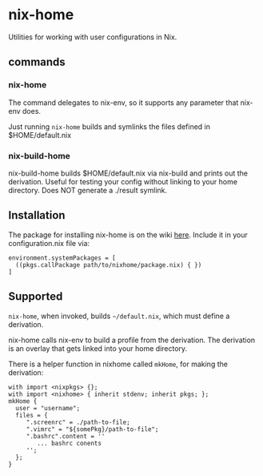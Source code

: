 # nix-home

Utilities for working with user configurations in Nix.

## commands

### nix-home

The command delegates to nix-env, so it supports any parameter that nix-env does.

Just running `nix-home` builds and symlinks the files defined in $HOME/default.nix

### nix-build-home

nix-build-home builds $HOME/default.nix via nix-build and prints out the derivation. Useful
for testing your config without linking to your home directory. Does NOT generate a ./result
symlink.

## Installation

The package for installing nix-home is on the wiki [here](https://github.com/sheenobu/nix-home/wiki/package.nix). Include it in your configuration.nix file via:

```
environment.systemPackages = [
  ((pkgs.callPackage path/to/nixhome/package.nix) { })
]
```

## Supported

`nix-home`, when invoked, builds `~/default.nix`, which must define a derivation.

nix-home calls nix-env to build a profile from the derivation. The derivation
is an overlay that gets linked into your home directory.

There is a helper function in nixhome called `mkHome`, for making the derivation:

	with import <nixpkgs> {};
	with import <nixhome> { inherit stdenv; inherit pkgs; };
	mkHome {
	  user = "username";
	  files = {
		 ".screenrc" = ./path-to-file;
		 ".vimrc" = "${somePkg}/path-to-file";
		 ".bashrc".content = ''
			... bashrc conents
		 '';
	  };
	}

